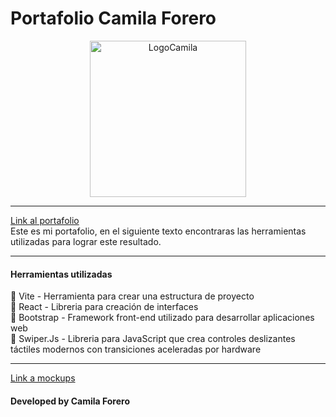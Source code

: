 <h1>Portafolio Camila Forero</h1>
<p align="center">
<img width="250px"src="https://user-images.githubusercontent.com/86115727/212793720-ac1b26a5-05f1-45ed-a581-3bccc4395c71.png" alt="LogoCamila">
</p>
<hr>
<a href="https://camilaforeroportfolio.netlify.app/" >Link al portafolio </a> </br>
Este es mi portafolio, en el siguiente texto encontraras las herramientas utilizadas para lograr este resultado. 
<hr>
<h4>Herramientas utilizadas</h4>
🔘 Vite - Herramienta para crear una estructura de proyecto </br>
🔘 React - Libreria para creación de interfaces </br>
🔘 Bootstrap - Framework front-end utilizado para desarrollar aplicaciones web </br>
🔘 Swiper.Js - Libreria para JavaScript que crea controles deslizantes táctiles modernos con transiciones aceleradas por hardware </br>
<hr>
<a href="https://www.figma.com/file/40pzvBmMlyZY5AGeopNcvh/Portafolio?node-id=0%3A1&t=ddde8qagwlFZILuq-1" >Link a mockups </a> </br>



<h4>Developed by Camila Forero</h4>